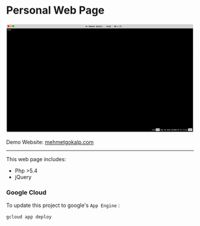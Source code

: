 # Personal Web Page
![enter image description here](https://raw.githubusercontent.com/MehGokalp/personal-page/master/static/web.gif)

Demo Website: [mehmetgokalp.com](http://mehmetgokalp.com)

---
This web page includes:

- Php >5.4
- jQuery

### Google Cloud
To update this project to google's `App Engine` :

    gcloud app deploy

